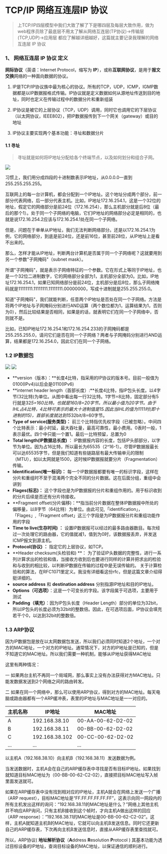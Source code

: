 # TCP\/IP 网络互连层IP 协议

> 上TCP\/IP四层模型中我们大致了解了下是哪四层及每层大致作用，做为web程序员除了最底层不用太了解从网络互连层\(TP协议\)-&gt;传输层\(TCP,UDP\)-&gt;应用层 都应了解越详细越好，这篇就主要记录我理解的网络互连层 IP 协议

### 1、 网络互连层 IP 协议 定义

**网际协议**（英语：Internet Protocol，缩写为 **IP**），或称**互联网协议**，是用于**报文交换**网络的一种面向数据的协议。

1. IP是TCP\/IP协议族中最为核心的协议。所有的TCP，UDP，ICMP，IGMP数据都是以IP数据报格式传输。IP协议就是定义数据如何从源地址传送到目的地址，同时也定义在传输过程中的数据分片和重新组装

2. IP协议是被它的上层协议（TCP，UDP）调用，同时它也调用它的下层协议（以太网协议，IEEE802），把IP数据报传到下一个网关（gateway）或目的地址

3. IP协议主要实现两个基本功能：寻址和数据分片


#### 1.1 寻址

> 寻址就是如何将IP地址分配给各个终端节点，以及如何划分和组合子网。

![](http://image.beekka.com/blog/201205/bg2012052908.png)

习惯上，我们用分成四段的十进制数表示IP地址，从0.0.0.0一直到255.255.255.255。

互联网上的每一台计算机，都会分配到一个IP地址。这个地址分成两个部分，前一部分代表网络，后一部分代表主机。比如，IP地址172.16.254.1，这是一个32位的地址，假定它的网络部分是前24位（172.16.254），那么主机部分就是后8位（最后的那个1）。处于同一个子网络的电脑，它们IP地址的网络部分必定是相同的，也就是说172.16.254.2应该与172.16.254.1处在同一个子网络。

但是，问题在于单单从IP地址，我们无法判断网络部分。还是以172.16.254.1为例，它的网络部分，到底是前24位，还是前16位，甚至前28位，从IP地址上是看不出来的。

那么，怎样才能从IP地址，判断两台计算机是否属于同一个子网络呢？这就要用到另一个参数"子网掩码"（subnet mask）。

所谓"子网掩码"，就是表示子网络特征的一个参数。它在形式上等同于IP地址，也是一个32位二进制数字，它的网络部分全部为1，主机部分全部为0。比如，IP地址172.16.254.1，如果已知网络部分是前24位，主机部分是后8位，那么子网络掩码就是11111111.11111111.11111111.00000000，写成十进制就是255.255.255.0。

知道"子网掩码"，我们就能判断，任意两个IP地址是否处在同一个子网络。方法是将两个IP地址与子网掩码分别进行AND运算（两个数位都为1，运算结果为1，否则为0），然后比较结果是否相同，如果是的话，就表明它们在同一个子网络中，否则就不是。

比如，已知IP地址172.16.254.1和172.16.254.233的子网掩码都是255.255.255.0，请问它们是否在同一个子网络？两者与子网掩码分别进行AND运算，结果都是172.16.254.0，因此它们在同一个子网络。

### 1.2 IP数据包

![](http://s1.sinaimg.cn/orignal/4b503921475bd7925f320&690)
![](http://images.cnitblog.com/blog/322405/201301/30232516-5ef120a7fcc14f0fabb87c96b966dbce.jpg)
* **version（版本）：**长度4比特，指采用的IP协议的版本号。目前一般值为0100\(IPv4\)以后会是0110\(IPv6\)
* **internet header length（首部长度）:**长度4比特，指IP包头长度。以4字节(32比特)为单位。从图中看出每一行32比特。1字节=8比特，固定部分有5行就是32*5=160比特。也就是160/8=20字节。所以最小值为20字节。由于IHL占4比特，4比特可表示的最大十进制值是15.因此当IHL的值为1111时(即十进制的15)，首部长度就达到15*32bit/8=60字节。
* **Type of service(服务类型)：** 前三个比特指优先权字段（已被忽略）。中间四个比特表示：最小时延，最大吞吐量，最高可靠性，最小费用。0表时一般，1表示最优。四个中只能一个置1。最后一比特预留，总置为0
* **Total length(IP数据总长度)** ： IP数据报内容的长度，包括IP头部部分，以字节为单位。因为占16比特，所以最长为65535（2^16-1）。尽管IP数据报最长可以达65535字节，但是我们知道有些链路层有最大传输单元的限制（MTU），如以太网就是1500，这时候IP数据报就要分片（Fragmentation）传输。
* **Identification(唯一标识)：** 每一个IP数据报都要有唯一的标识字段，这样在分片和重组时不至于混淆两个完全不同的分片数据。这在后面分组，重组中会讲到
* **Flages(标志)：** 这个字段也是为IP数据报的分片和重组作用的。用于标识收到的分片后续是否还有分片待接收。
* **Fragment offset(分片偏移)：**指当前分片数据在整体IP数据报中所处的偏移量，以8字节（64比特）为单位。由此可见,「identification」，「Flages」,「Fragment offset」这三个字段是为IP数据报分片和重组功能作用的字段
* **Time to live(生存时间) ：** 设置IP数据报可以经过的最多路由器数目。每次经过一次处理它的路由器，它的值就减1，值到为0时，该数据报丢弃，并发送ICMP报文到源主机。
* **Protocol(协议) ：** 指定它的上层协议，如TCP。
* **Header checksum(头检验和) **： 为了验证IP头数据的完整性，进行一系列计算求出的检验和值，当接收方收到后也要进行同样的计算并把求出的检验和与收到的相比较，以判断IP数据在传输的过程中是无误传输的。
关于计算检验和的算法，在RFC1071里定义。我没有详细看这份rfc，但是这篇文章介绍得挺详细的。
* **source address** 和 **destination address** 分别指源IP地址和目的IP地址。
* **Options（可选项）**：这是一个可变长的字段。该字段属于可选项，主要用于测试
* **Padding（填充）**：因为IP包头长度（Header Length）部分的单位为32bit，所以IP包头的长度必须为32bit的整数倍。因此，在可选项后面，IP协议会填充若干个0，以达到32bit的整数倍。 





### 1.3 ARP协议

因为IP数据包是放在以太网数据包发送，所以我们必须同时知道2个地址，一个对方的MAC地址，一个对方的IP地址。通常情况下，对方的IP地址是已知的，但是不知道它的MAC地址。所以我们需要一种机制，能够从IP地址获得MAC地址

这里有两种情况：

一 如果两台主机不再同一个局域网，那么事实上没有办法获得对方MAC地址。只能发数据发送到2个网络之间的路由转发。

二 如果在同一个网络中，那么可以使用ARP协议，得到对方的MAC地址。每天电脑或路由器都有一个ARP缓冲表，表里的IP地址与MAC地址是一一对应的。

| 主机名称 | IP地址 | MAC地址 |
| --- | --- | --- |
| A | 192.168.38.10 | 00-AA-00-62-D2-02 |
| B | 192.168.38.11 | 00-BB-00-62-D2-02 |
| C | 192.168.38.102 | 00-CC-00-62-D2-02 |
| ... | ... | ... |

以主机A（192.168.38.10）向主机B（192.168.38.11）发送数据为例。

当发送数据时，主机A会在自己的ARP缓存表中寻找是否有目标IP地址。如果找到就知道目标MAC地址为（00-BB-00-62-C2-02），直接把目标MAC地址写入帧里面发送就可。

如果在ARP缓存表中没有找到相对应的IP地址，主机A就会在网络上发送一个广播（ARP request），目标MAC地址是“FF.FF.FF.FF.FF.FF”，这表示向同一网段内的所有主机发出这样的询问：“192.168.38.11的MAC地址是什么？”网络上其他主机并不响应ARP询问，只有主机B接收到这个帧时，才向主机A做出这样的回应（ARP response）：“192.168.38.11的MAC地址是00-BB-00-62-C2-02”。这样，主机A就知道主机B的MAC地址，它就可以向主机B发送信息。同时它还更新自己的ARP缓存表，下次再向主机B发送信息时，直接从ARP缓存表里查找就可。

所以，ARP协议\( **地址解析协议**（**A**ddress **R**esolution **P**rotocol \) 其基本功能为透过目标设备的IP地址，查询目标设备的MAC地址，以保证通信的顺利进行。

